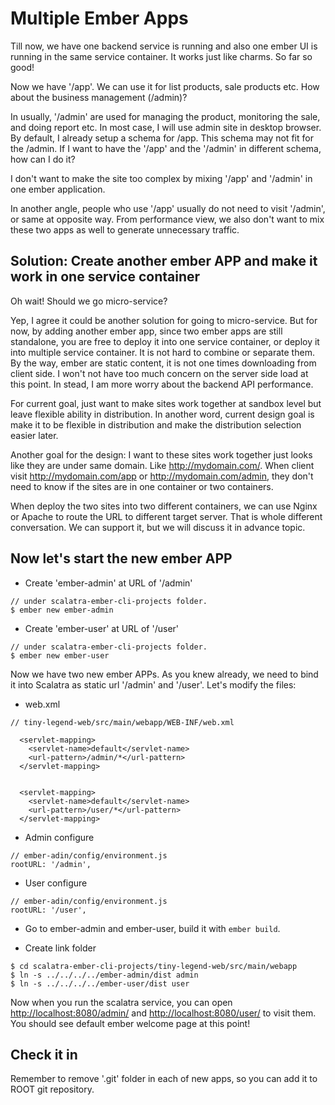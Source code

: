 # Multiple Ember Apps #

Till now, we have one backend service is running and also one ember UI is running in the same service container. 
It works just like charms. So far so good!

Now we have '/app'. We can use it for list products, sale products etc. How about the business management (/admin)?

In usually, '/admin' are used for managing the product, monitoring the sale, and doing report etc. 
In most case, I will use admin site in desktop browser. By default, I already setup a schema for /app. 
This schema may not fit for the /admin. If I want to have the '/app' and the '/admin' in different schema, how can I do it?

I don't want to make the site too complex by mixing '/app' and '/admin' in one ember application. 

In another angle, people who use '/app' usually do not need to visit '/admin', or same at opposite way.
From performance view, we also don't want to mix these two apps as well to generate unnecessary traffic.

## Solution: Create another ember APP and make it work in one service container ##

Oh wait! Should we go micro-service?

Yep, I agree it could be another solution for going to micro-service. 
But for now, by adding another ember app, since two ember apps are still standalone, 
you are free to deploy it into one service container, or deploy it into multiple service container. 
It is not hard to combine or separate them. 
By the way, ember are static content, it is not one times downloading from client side. I won't not have too much concern on the server side load at this point. 
In stead, I am more worry about the backend API performance.

For current goal, just want to make sites work together at sandbox level but leave flexible ability in distribution. In another word, current design goal is make it to be flexible in distribution and make the distribution selection easier later. 


Another goal for the design: I want to these sites work together just looks like they are under same domain. Like http://mydomain.com/. 
When client visit http://mydomain.com/app or http://mydomain.com/admin, they don't need to know if the sites are in one container or two containers.

When deploy the two sites into two different containers, we can use Nginx or Apache to route the URL to different target server. 
That is whole different conversation. We can support it, but we will discuss it in advance topic.

## Now let's start the new ember APP ##

- Create 'ember-admin' at URL of '/admin'
```aidl
// under scalatra-ember-cli-projects folder.
$ ember new ember-admin
```
- Create 'ember-user' at URL of '/user'
```aidl
// under scalatra-ember-cli-projects folder.
$ ember new ember-user
```

Now we have two new ember APPs. As you knew already, we need to bind it into Scalatra as static url '/admin' and '/user'.
Let's modify the files:
- web.xml
```aidl
// tiny-legend-web/src/main/webapp/WEB-INF/web.xml

  <servlet-mapping>
    <servlet-name>default</servlet-name>
    <url-pattern>/admin/*</url-pattern>
  </servlet-mapping>


  <servlet-mapping>
    <servlet-name>default</servlet-name>
    <url-pattern>/user/*</url-pattern>
  </servlet-mapping>

```
- Admin configure
```aidl
// ember-adin/config/environment.js
rootURL: '/admin',
```
- User configure
```aidl
// ember-adin/config/environment.js
rootURL: '/user',
```
- Go to ember-admin and ember-user, build it with `ember build`.

- Create link folder
```aidl
$ cd scalatra-ember-cli-projects/tiny-legend-web/src/main/webapp
$ ln -s ../../../../ember-admin/dist admin
$ ln -s ../../../../ember-user/dist user
```

Now when you run the scalatra service, you can open [http://localhost:8080/admin/](http://localhost:8080/admin/) and [http://localhost:8080/user/](http://localhost:8080/user/) to visit them. 
You should see default ember welcome page at this point!

## Check it in ##

Remember to remove '.git' folder in each of new apps, so you can add it to ROOT git repository. 